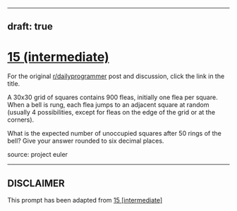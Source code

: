 ---
draft: true
----

# [15 (intermediate)](https://www.reddit.com/r/dailyprogrammer/comments/q4bk1/2242012_challenge_15_intermediate/)

For the original [r/dailyprogrammer](https://www.reddit.com/r/dailyprogrammer/) post and discussion, click the link in the title.

A 30x30 grid of squares contains 900 fleas, initially one flea per square.
When a bell is rung, each flea jumps to an adjacent square at random (usually 4 possibilities, except for fleas on the edge of the grid or at the corners).

What is the expected number of unoccupied squares after 50 rings of the bell? Give your answer rounded to six decimal places.

source: project euler


----
## **DISCLAIMER**
This prompt has been adapted from [15 [intermediate]](https://www.reddit.com/r/dailyprogrammer/comments/q4bk1/2242012_challenge_15_intermediate/
)
